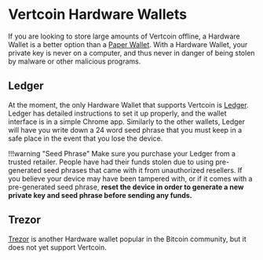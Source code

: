 # Vertcoin Hardware Wallets

If you are looking to store large amounts of Vertcoin offline, a Hardware Wallet is a better option than a [Paper Wallet](./Paper-Wallets/). With a Hardware Wallet, your private key is never on a computer, and thus never in danger of being stolen by malware or other malicious programs.

## Ledger

At the moment, the only Hardware Wallet that supports Vertcoin is [Ledger](https://www.ledgerwallet.com/). Ledger has detailed instructions to set it up properly, and the wallet interface is in a simple Chrome app. Similarly to the other wallets, Ledger will have you write down a 24 word seed phrase that you must keep in a safe place in the event that you lose the device.

!!!warning "Seed Phrase"
    Make sure you purchase your Ledger from a trusted retailer. People have had their funds stolen due to using pre-generated seed phrases that came with it from unauthorized resellers. If you believe your device may have been tampered with, or if it comes with a pre-generated seed phrase, **reset the device in order to generate a new private key and seed phrase before sending any funds.**

## Trezor

[Trezor](https://trezor.io/) is another Hardware wallet popular in the Bitcoin community, but it does not yet support Vertcoin.

